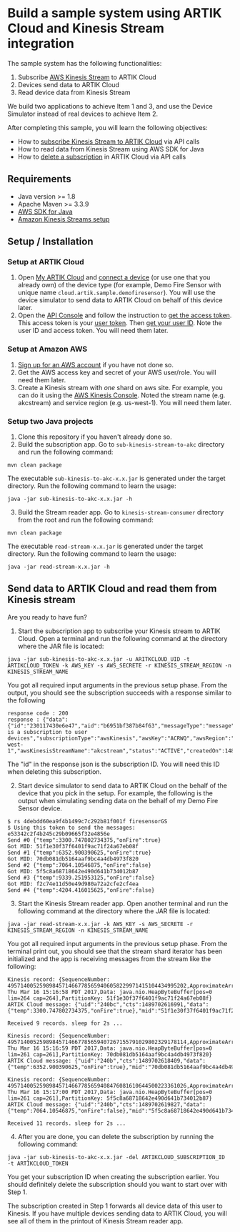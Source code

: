 # Build a sample system using ARTIK Cloud and Kinesis Stream integration 

The sample system has the following functionalities:
 1. Subscribe [AWS Kinesis Stream](http://docs.aws.amazon.com/streams/latest/dev/introduction.html) to ARTIK Cloud
 2. Devices send data to ARTIK Cloud
 3. Read device data from Kinesis Stream

We build two applications to achieve Item 1 and 3, and use the Device Simulator instead of real devices to achieve Item 2. 

After completing this sample, you will learn the following objectives:

- How to [subscribe Kinesis Stream to ARTIK Cloud](https://developer.artik.cloud/documentation/connect-the-data/push-to-amazon-kinesis.html) via API calls
- How to read data from Kinesis Stream using AWS SDK for Java
- How to [delete a subscription](https://developer.artik.cloud/documentation/api-reference/rest-api.html#delete-a-subscription) in ARTIK Cloud via API calls

## Requirements
- Java version >= 1.8
- Apache Maven >= 3.3.9
- [AWS SDK for Java](https://aws.amazon.com/developers/getting-started/java/)
- [Amazon Kinesis Streams setup](http://docs.aws.amazon.com/streams/latest/dev/before-you-begin.html)

## Setup / Installation

### Setup at ARTIK Cloud

 1. Open [My ARTIK Cloud](https://my.artik.cloud/) and [connect a device](/documentation/tools/web-tools.html#connecting-a-device) (or use one that you already own) of the device type (for example, Demo Fire Sensor with unique name `cloud.artik.sample.demofiresensor`). You will use the device simulator to send data to ARTIK Cloud on behalf of this device later. 
 2. Open the [API Console](https://developer.artik.cloud/documentation/tools/api-console.html) and follow the instruction to [get the access token](https://developer.artik.cloud/documentation/introduction/hello-world.html#step-2-get-an-access-token). This access token is your [user token](https://developer.artik.cloud/documentation/introduction/authentication.html#user-token). Then [get your user ID](https://developer.artik.cloud/documentation/tools/api-console.html#find-your-user-id). Note the user ID and access token. You will need them later.
 
### Setup at Amazon AWS

 1. [Sign up for an AWS account](http://docs.aws.amazon.com/streams/latest/dev/before-you-begin.html#setting-up-sign-up-for-aws) if you have not done so.
 2. Get the AWS access key and secret of your AWS user/role. You will need them later. 
 3. Create a Kinesis stream with *one* shard on aws site. For example, you can do it using the [AWS Kinesis Console](http://docs.aws.amazon.com/streams/latest/dev/managing-streams-console.html). Noted the stream name (e.g. akcstream) and service region (e.g. us-west-1). You will need them later.

### Setup two Java projects

 1. Clone this repository if you haven't already done so.
 2. Build the subscription app. Go to `sub-kinesis-stream-to-akc` directory and run the following command:
  ~~~shell
  mvn clean package
  ~~~
  The executable `sub-kinesis-to-akc-x.x.jar` is generated under the target directory. Run the following command to learn the usage:
  ~~~shell
  java -jar sub-kinesis-to-akc-x.x.jar -h
  ~~~

  3. Build the Stream reader app. Go to `kinesis-stream-consumer` directory from the root and run the following command:
  ~~~shell
  mvn clean package
  ~~~
  The executable `read-stream-x.x.jar` is generated under the target directory. Run the following command to learn the usage:
  ~~~shell
  java -jar read-stream-x.x.jar -h
  ~~~

## Send data to ARTIK Cloud and read them from Kinesis stream
 Are you ready to have fun?

 1. Start the subscription app to subscribe your Kinesis stream to ARTIK Cloud. Open a terminal and run the following command at the directory where the JAR file is located:
  ~~~shell
  java -jar sub-kinesis-to-akc-x.x.jar -u ARITKCLOUD_UID -t ARTIKCLOUD_TOKEN -k AWS_KEY -s AWS_SECRETE -r KINESIS_STREAM_REGION -n KINESIS_STREAM_NAME
  ~~~
  You got all required input arguments in the previous setup phase. From the output, you should see the subscription succeeds with a response similar to the following
  ~~~shell
  response code : 200
  response : {"data":{"id":"230117430e6e47","aid":"b6951bf387b84f63","messageType":"message","uid":"240","description":"This is a subscription to user devices","subscriptionType":"awsKinesis","awsKey":"ACRWQ","awsRegion":"us-west-1","awsKinesisStreamName":"akcstream","status":"ACTIVE","createdOn":1489701092932,"modifiedOn":1489701092932}}
  ~~~
  The "id" in the response json is the subscription ID. You will need this ID when deleting this subscription.

 2. Start device simulator to send data to ARTIK Cloud on the behalf of the device that you pick in the setup. For example, the following is the output when simulating sending data on the behalf of my Demo Fire Sensor device.
  ~~~shell
  $ rs 4debdd60ea9f4b1499c7c292b81f001f firesensorGS
  $ Using this token to send the messages: e53342c2f4b245c29b09665f32e4856e
  Send #0 {"temp":3300.747802734375,"onFire":true}
  Got MID: 51f1e30f37f6401f9ac71f24a67eb08f
  Send #1 {"temp":6352.900390625,"onFire":true}
  Got MID: 70db081db5164aaf9bc4a4db4973f820
  Send #2 {"temp":7064.10546875,"onFire":false}
  Got MID: 5f5c8a68718642e490d641b734012b87
  Send #3 {"temp":9339.251953125,"onFire":false}
  Got MID: f2c74e11d50e49d980a72a2cfe2cf4ea
  Send #4 {"temp":4204.416015625,"onFire":false}
  ~~~
 
 3. Start the Kinesis Stream reader app. Open another terminal and run the following command at the directory where the JAR file is located:
  ~~~shell
  java -jar read-stream-x.x.jar -k AWS_KEY -s AWS_SECRETE -r KINESIS_STREAM_REGION -n KINESIS_STREAM_NAME
  ~~~
  You got all required input arguments in the previous setup phase. From the terminal print out, you should see that the stream shard iterator has been initialized and the app is receiving messages from the stream like the following:
  ~~~shell
  Kinesis record: {SequenceNumber: 49571400525989845714667785659406058229971415104434995202,ApproximateArrivalTimestamp: Thu Mar 16 15:16:58 PDT 2017,Data: java.nio.HeapByteBuffer[pos=0 lim=264 cap=264],PartitionKey: 51f1e30f37f6401f9ac71f24a67eb08f}
  ARTIK Cloud message: {"uid":"240bc","cts":1489702616991,"data":{"temp":3300.747802734375,"onFire":true},"mid":"51f1e30f37f6401f9ac71f24a67eb08f","mv":1,"sdid":"4deb","sdtid":"dtce45703593274ba0b4feedb83bc152d8","ts":1489702616991}

  Received 9 records. sleep for 2s ...

  Kinesis record: {SequenceNumber: 49571400525989845714667785659407267155791029802329178114,ApproximateArrivalTimestamp: Thu Mar 16 15:16:59 PDT 2017,Data: java.nio.HeapByteBuffer[pos=0 lim=261 cap=261],PartitionKey: 70db081db5164aaf9bc4a4db4973f820}
  ARTIK Cloud message: {"uid":"240b","cts":1489702618409,"data":{"temp":6352.900390625,"onFire":true},"mid":"70db081db5164aaf9bc4a4db4973f820","mv":1,"sdid":"4debdd60ea9f4b1499c7c292b81f001f","sdtid":"dtce45703593274ba0b4feedb83bc152d8","ts":1489702618409}
  
  Kinesis record: {SequenceNumber: 49571400525989845714667785659408476081610644500223361026,ApproximateArrivalTimestamp: Thu Mar 16 15:17:00 PDT 2017,Data: java.nio.HeapByteBuffer[pos=0 lim=261 cap=261],PartitionKey: 5f5c8a68718642e490d641b734012b87}
  ARTIK Cloud message: {"uid":"240b","cts":1489702619827,"data":{"temp":7064.10546875,"onFire":false},"mid":"5f5c8a68718642e490d641b734012b87","mv":1,"sdid":"4deb","sdtid":"dtce45703593274ba0b4feedb83bc152d8","ts":1489702619827}
  
  Received 11 records. sleep for 2s ...
  ~~~
  
 4. After you are done, you can delete the subscription by running the following command:
  ~~~shell
  java -jar sub-kinesis-to-akc-x.x.jar -del ARTIKCLOUD_SUBSCRIPTION_ID  -t ARTIKCLOUD_TOKEN
  ~~~
  You get your subscription ID when creating the subscription earlier. You should definitely delete the subscription should you want to start over with Step 1.

The subscription created in Step 1 forwards all device data of this user to Kinesis. If you have multiple devices sending data to ARTIK Cloud, you will see all of them in the printout of Kinesis Stream reader app.
